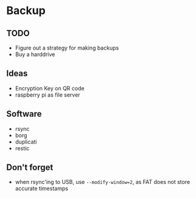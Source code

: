 # Backup

## TODO

* Figure out a strategy for making backups
* Buy a harddrive

## Ideas

* Encryption Key on QR code
* raspberry pi as file server

## Software

* rsync
* borg
* duplicati
* restic

## Don't forget

* when rsync'ing to USB, use `--modify-window=2`, as FAT does not store accurate timestamps 

